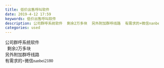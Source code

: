 ```yaml
---
title: 低价出售呼叫软件
date: 2019-4-12 17:59
keywords: 低价出售呼叫软件
description: 公司群呼系统软件  剩余2万多块  另外附加群呼线路  有需求的+微信nanbei2180
categories: used
---
```

<td class="t_f" id="postmessage_3476507">

<div align="left"><font face="Tahoma"><font style="font-size:10.5pt"><font face="Tahoma">公司</font></font></font><font face="宋体"><font style="font-size:10.5pt"><font face="宋体">群呼系统软件</font></font></font></div><div align="left"><font face="Tahoma"><font style="font-size:10.5pt">  剩余2万多块    </font></font></div><div align="left"><font face="Tahoma"><font style="font-size:10.5pt"><font face="Tahoma">另外附加群呼线路</font>    </font></font></div><div align="left"><font face="Tahoma"><font style="font-size:10.5pt"><font face="Tahoma">有需求的</font>+微信nanbei2180</font></font></div><br/>
</td>
